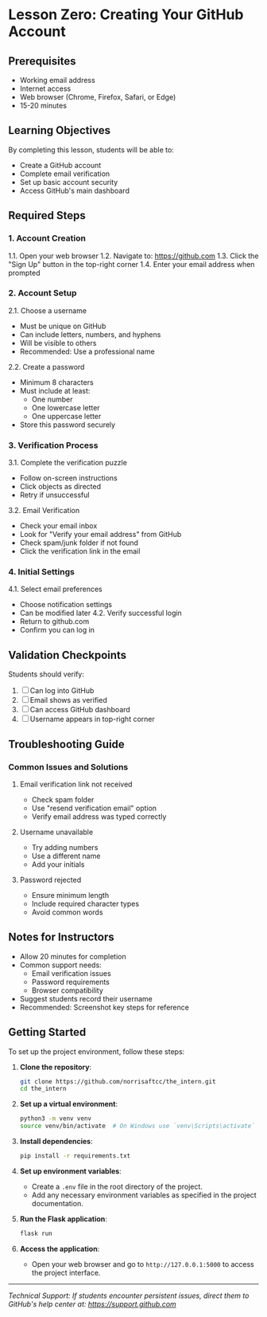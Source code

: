 # Lesson Zero: Creating Your GitHub Account

## Prerequisites
- Working email address
- Internet access
- Web browser (Chrome, Firefox, Safari, or Edge)
- 15-20 minutes

## Learning Objectives
By completing this lesson, students will be able to:
- Create a GitHub account
- Complete email verification
- Set up basic account security
- Access GitHub's main dashboard

## Required Steps

### 1. Account Creation
1.1. Open your web browser
1.2. Navigate to: https://github.com
1.3. Click the "Sign Up" button in the top-right corner
1.4. Enter your email address when prompted

### 2. Account Setup
2.1. Choose a username
   - Must be unique on GitHub
   - Can include letters, numbers, and hyphens
   - Will be visible to others
   - Recommended: Use a professional name

2.2. Create a password
   - Minimum 8 characters
   - Must include at least:
     - One number
     - One lowercase letter
     - One uppercase letter
   - Store this password securely

### 3. Verification Process
3.1. Complete the verification puzzle
   - Follow on-screen instructions
   - Click objects as directed
   - Retry if unsuccessful

3.2. Email Verification
   - Check your email inbox
   - Look for "Verify your email address" from GitHub
   - Check spam/junk folder if not found
   - Click the verification link in the email

### 4. Initial Settings
4.1. Select email preferences
   - Choose notification settings
   - Can be modified later
4.2. Verify successful login
   - Return to github.com
   - Confirm you can log in

## Validation Checkpoints
Students should verify:
1. ☐ Can log into GitHub
2. ☐ Email shows as verified
3. ☐ Can access GitHub dashboard
4. ☐ Username appears in top-right corner

## Troubleshooting Guide

### Common Issues and Solutions
1. Email verification link not received
   - Check spam folder
   - Use "resend verification email" option
   - Verify email address was typed correctly

2. Username unavailable
   - Try adding numbers
   - Use a different name
   - Add your initials

3. Password rejected
   - Ensure minimum length
   - Include required character types
   - Avoid common words

## Notes for Instructors
- Allow 20 minutes for completion
- Common support needs:
  - Email verification issues
  - Password requirements
  - Browser compatibility
- Suggest students record their username
- Recommended: Screenshot key steps for reference

## Getting Started

To set up the project environment, follow these steps:

1. **Clone the repository**:
   ```bash
   git clone https://github.com/norrisaftcc/the_intern.git
   cd the_intern
   ```

2. **Set up a virtual environment**:
   ```bash
   python3 -m venv venv
   source venv/bin/activate  # On Windows use `venv\Scripts\activate`
   ```

3. **Install dependencies**:
   ```bash
   pip install -r requirements.txt
   ```

4. **Set up environment variables**:
   - Create a `.env` file in the root directory of the project.
   - Add any necessary environment variables as specified in the project documentation.

5. **Run the Flask application**:
   ```bash
   flask run
   ```

6. **Access the application**:
   - Open your web browser and go to `http://127.0.0.1:5000` to access the project interface.

---
*Technical Support: If students encounter persistent issues, direct them to GitHub's help center at: https://support.github.com*
